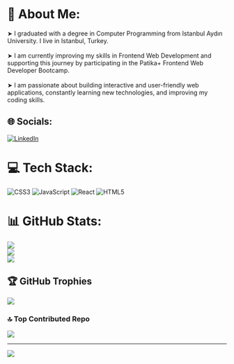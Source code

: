 # 💫 About Me:
➤ I graduated with a degree in Computer Programming from Istanbul Aydın University. I live in Istanbul, Turkey. <br><br>➤ I am currently improving my skills in Frontend Web Development and supporting this journey by participating in the Patika+ Frontend Web Developer Bootcamp. <br><br>➤ I am passionate about building interactive and user-friendly web applications, constantly learning new technologies, and improving my coding skills.


## 🌐 Socials:
[![LinkedIn](https://img.shields.io/badge/LinkedIn-%230077B5.svg?logo=linkedin&logoColor=white)](https://linkedin.com/in/tunahan-yasar) 

# 💻 Tech Stack:
![CSS3](https://img.shields.io/badge/css3-%231572B6.svg?style=for-the-badge&logo=css3&logoColor=white) ![JavaScript](https://img.shields.io/badge/javascript-%23323330.svg?style=for-the-badge&logo=javascript&logoColor=%23F7DF1E) ![React](https://img.shields.io/badge/react-%2320232a.svg?style=for-the-badge&logo=react&logoColor=%2361DAFB) ![HTML5](https://img.shields.io/badge/html5-%23E34F26.svg?style=for-the-badge&logo=html5&logoColor=white)
# 📊 GitHub Stats:
![](https://github-readme-stats.vercel.app/api?username=tunahanyasar&theme=blueberry&hide_border=false&include_all_commits=true&count_private=true)<br/>
![](https://github-readme-streak-stats.herokuapp.com/?user=tunahanyasar&theme=blueberry&hide_border=false)<br/>
![](https://github-readme-stats.vercel.app/api/top-langs/?username=tunahanyasar&theme=blueberry&hide_border=false&include_all_commits=true&count_private=true&layout=compact)

## 🏆 GitHub Trophies
![](https://github-profile-trophy.vercel.app/?username=tunahanyasar&theme=radical&no-frame=false&no-bg=false&margin-w=4)

### 🔝 Top Contributed Repo
![](https://github-contributor-stats.vercel.app/api?username=tunahanyasar&limit=5&theme=blueberry&combine_all_yearly_contributions=true)

---
[![](https://visitcount.itsvg.in/api?id=tunahanyasar&icon=0&color=0)](https://visitcount.itsvg.in)

<!-- Proudly created with GPRM ( https://gprm.itsvg.in ) -->
